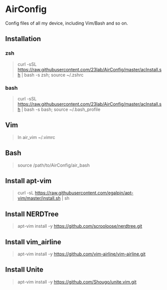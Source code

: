 AirConfig
=========

Config files of all my device, including Vim/Bash and so on.

## Installation

### zsh 
> curl -sSL https://raw.githubusercontent.com/23lab/AirConfig/master/acInstall.sh | bash -s zsh; source ~/.zshrc


### bash 
> curl -sSL https://raw.githubusercontent.com/23lab/AirConfig/master/acInstall.sh | bash -s bash; source ~/.bash_profile
## Vim
>ln air_vim ~/.vimrc

## Bash
>source /path/to/AirConfig/air_bash

## Install apt-vim
> curl -sL https://raw.githubusercontent.com/egalpin/apt-vim/master/install.sh | sh

## Install NERDTree
> apt-vim install -y https://github.com/scrooloose/nerdtree.git

## Install vim_airline
> apt-vim install -y https://github.com/vim-airline/vim-airline.git

## Install Unite
> apt-vim install -y https://github.com/Shougo/unite.vim.git
